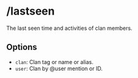 # /lastseen

The last seen time and activities of clan members.

## Options

- `clan`: Clan tag or name or alias.
- `user`: Clan by @user mention or ID.

